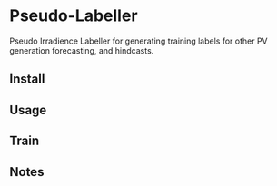 # Pseudo-Labeller
Pseudo Irradience Labeller for generating training labels for other PV generation forecasting, and hindcasts. 

## Install

## Usage

## Train

## Notes
